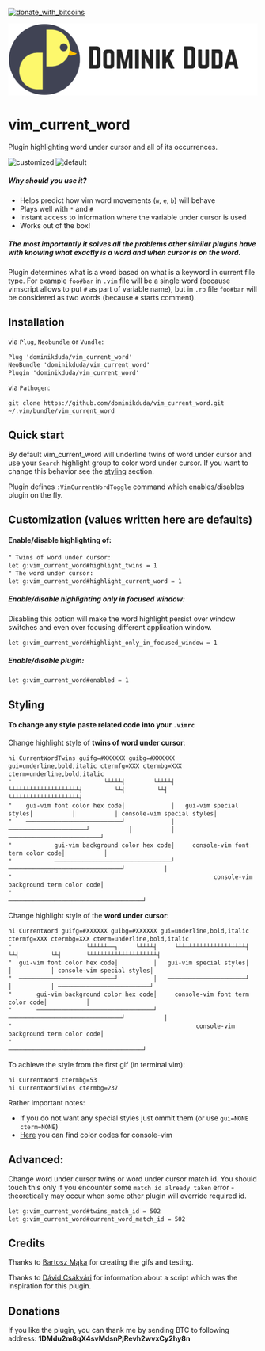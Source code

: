 [![donate_with_bitcoins](https://img.shields.io/badge/Bitcoin-Donate-ffc600.svg?logo=data%3Aimage%2Fpng%3Bbase64%2CiVBORw0KGgoAAAANSUhEUgAAAA4AAAAOCAMAAAAolt3jAAABWVBMVEUAAAD1khf1jxf1kRb3kxf1khf3khf1kRf3khn3kRj3lRz3khj1kRj3kxj1kRj3kxj3liP1khj2kxj3kxv2khj3khn2khj2lyT2kxn4kxn5qUn2khn2mCf4oz72khn2khn2khn3khn3kxr3kxv3lBz3lB33lyP3lyT3mCX3min3mir3njP3nzX3oDX3oTj3oTr4oz34pUD4pUH4p0X4qUr4qkv4qk34sFj5slz5s175tGH5tWP5t2j5uGn5uWv5u3D5vXT6vXX6vnX6v3j6wX36wn%2F6w4H6xIL6xYX6yY37zZb7zZf7z5r70J370qH706P72a%2F82bD83bj837z84sL848T85cj85cr958z9583958796M796M%2F96dD96dL97dn97tz9793979798OD98uX%2B8%2Bb%2B9Oj%2B9er%2B9ez%2B9u3%2B9%2B7%2B%2BPD%2B%2B%2Fj%2B%2FPn%2B%2FPr%2B%2Ffv%2B%2Ffz%2B%2Fv7%2F%2Fv5cp9%2FiAAAAIHRSTlMANjc4a2xsbYSFhYaHwsTExMXX19jY2dnc3Nzd3d3z9P0zBPsAAAC8SURBVAjXBcHJbsIwFAXQaz%2BTBDKQMIiKKquKZf%2F%2FT7pBbBokUIUQJrExeXbccwQAylQV7OgmQABptXeHMNkf7aGQfqy%2FYn1LfJVfmKjJWLQFrd%2FSRKfmBYKl62l5qEdhJQGxSt3z0hcqztQCoFKuvuXm14hcSsQktyctIhtA2rja1%2Frv2PGuhFE827VZ9vlqkiGAKcDrhW%2B3DZ%2Bvj0GFPk%2F4LLtXuPshEoLjaZTd0%2BgbQwCgOZWx5%2FcE%2FAPW1Fv3gHREswAAAABJRU5ErkJggg%3D%3D)](https://blockchain.info/address/1DMdu2m8qX4svMdsnPjRevh2wvxCy2hy8n)

![logo_with_title](https://raw.githubusercontent.com/dominikduda/config_files/master/logo_with_title.png)

# vim_current_word
Plugin highlighting word under cursor and all of its occurrences.

![customized](https://raw.githubusercontent.com/dominikduda/vim_current_word/master/gifs/customized.gif)
![default](https://raw.githubusercontent.com/dominikduda/vim_current_word/master/gifs/default.gif)

##### Why should you use it?
  - Helps predict how vim word movements (`w`, `e`, `b`) will behave
  - Plays well with `*` and `#`
  - Instant access to information where the variable under cursor is used
  - Works out of the box!

##### The most importantly it solves all the problems other similar plugins have with knowing what exactly is a word and when cursor is on the word.

Plugin determines what is a word based on what is a keyword in current file type. For example `foo#bar` in `.vim` file will be a single word (because vimscript allows to put `#` as part of variable name), but in `.rb` file `foo#bar` will be considered as two words (because `#` starts comment).

## Installation
via `Plug`, `Neobundle` or `Vundle`:
```
Plug 'dominikduda/vim_current_word'
NeoBundle 'dominikduda/vim_current_word'
Plugin 'dominikduda/vim_current_word'
```
via `Pathogen`:
```
git clone https://github.com/dominikduda/vim_current_word.git ~/.vim/bundle/vim_current_word
```

## Quick start

By default vim_current_word will underline twins of word under cursor and use your `Search` highlight group to color word under cursor. If you want to change this behavior see the [styling](https://github.com/dominikduda/vim_current_word#styling) section.

Plugin defines `:VimCurrentWordToggle` command which enables/disables plugin on the fly.

## Customization (values written here are defaults)

#### Enable/disable highlighting of:

```vim
" Twins of word under cursor:
let g:vim_current_word#highlight_twins = 1
" The word under cursor:
let g:vim_current_word#highlight_current_word = 1
```

##### Enable/disable highlighting only in focused window:

Disabling this option will make the word highlight persist over window switches and even over focusing different application window.
```vim
let g:vim_current_word#highlight_only_in_focused_window = 1
```

##### Enable/disable plugin:
```vim
let g:vim_current_word#enabled = 1
```

## Styling

#### To change any style paste related code into your `.vimrc`

Change highlight style of **twins of word under cursor**:
```vim
hi CurrentWordTwins guifg=#XXXXXX guibg=#XXXXXX gui=underline,bold,italic ctermfg=XXX ctermbg=XXX cterm=underline,bold,italic
"                          └┴┴┴┴┤        └┴┴┴┴┤     └┴┴┴┴┴┴┴┴┴┴┴┴┴┴┴┴┴┴┴┤         └┴┤         └┴┤       └┴┴┴┴┴┴┴┴┴┴┴┴┴┴┴┴┴┴┴┤
"    gui-vim font color hex code│             │   gui-vim special styles│           │           │ console-vim special styles│
"    ───────────────────────────┘             │   ──────────────────────┘           │           │ ──────────────────────────┘
"            gui-vim background color hex code│     console-vim font term color code│           │
"            ─────────────────────────────────┘     ────────────────────────────────┘           │
"                                                         console-vim background term color code│
"                                                         ──────────────────────────────────────┘
```

Change highlight style of the **word under cursor**:
```vim
hi CurrentWord guifg=#XXXXXX guibg=#XXXXXX gui=underline,bold,italic ctermfg=XXX ctermbg=XXX cterm=underline,bold,italic
"                     └┴┴┴┴┴──┐     └┴┴┴┴┤     └┴┴┴┴┴┴┴┴┴┴┴┴┴┴┴┴┴┴┴┤         └┴┤         └┴┤       └┴┴┴┴┴┴┴┴┴┴┴┴┴┴┴┴┴┴┴┤
"  gui-vim font color hex code│          │   gui-vim special styles│           │           │ console-vim special styles│
"  ───────────────────────────┘          │   ──────────────────────┘           │           │ ──────────────────────────┘
"       gui-vim background color hex code│     console-vim font term color code│           │
"       ─────────────────────────────────┘     ────────────────────────────────┘           │
"                                                    console-vim background term color code│
"                                                    ──────────────────────────────────────┘
```

To achieve the style from the first gif (in terminal vim):
```vim
hi CurrentWord ctermbg=53
hi CurrentWordTwins ctermbg=237
```

Rather important notes:
- If you do not want any special styles just ommit them (or use `gui=NONE cterm=NONE`)
- [Here](http://www.calmar.ws/vim/256-xterm-24bit-rgb-color-chart.html) you can find color codes for console-vim

## Advanced:

Change word under cursor twins or word under cursor match id. You should touch this only if you encounter some `match id already taken` error - theoretically may occur when some other plugin will override required id.
```
let g:vim_current_word#twins_match_id = 502
let g:vim_current_word#current_word_match_id = 502
```

## Credits

Thanks to [Bartosz Mąka](https://github.com/bartoszmaka) for creating the gifs and testing.

Thanks to [Dávid Csákvári](https://github.com/dodie) for information about a script which was the inspiration for this plugin.

## Donations

If you like the plugin, you can thank me by sending BTC to following address: **1DMdu2m8qX4svMdsnPjRevh2wvxCy2hy8n**
